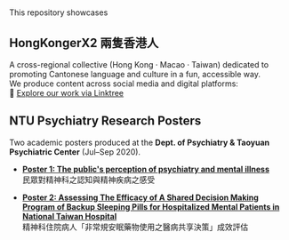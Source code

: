 # 

This repository showcases 

## HongKongerX2 兩隻香港人
A cross-regional collective (Hong Kong · Macao · Taiwan) dedicated to promoting Cantonese language and culture in a fun, accessible way. <br>
We produce content across social media and digital platforms: <br>
🔗 [Explore our work via Linktree](https://linktr.ee/hongkongerx2?utm_source=linktree_profile_share&ltsid=0c759943-f625-4079-a584-c2f9687ec61c)  

## NTU Psychiatry Research Posters
Two academic posters produced at the **Dept. of Psychiatry & Taoyuan Psychiatric Center** (Jul–Sep 2020). 

- **[Poster 1: The public's perception of psychiatry and mental illness](poster1_public_awareness.pdf)**  
  民眾對精神科之認知與精神疾病之感受

- **[Poster 2: Assessing The Efficacy of A Shared Decision Making Program of Backup
Sleeping Pills for Hospitalized Mental Patients in National Taiwan Hospital](poster2_sleep_medication.pdf)**  
  精神科住院病人「非常規安眠藥物使用之醫病共享決策」成效評估
